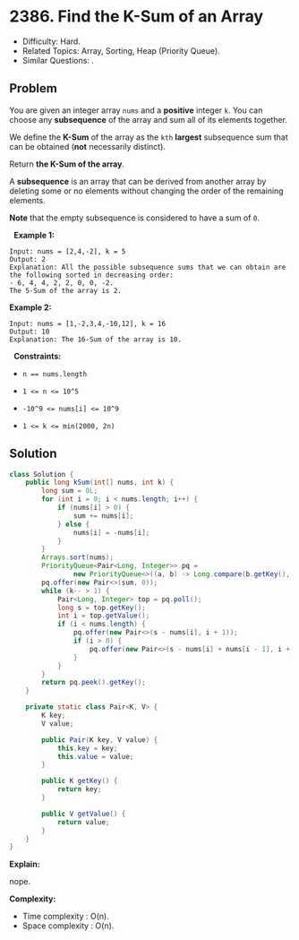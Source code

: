 # 2386. Find the K-Sum of an Array

- Difficulty: Hard.
- Related Topics: Array, Sorting, Heap (Priority Queue).
- Similar Questions: .

## Problem

You are given an integer array ```nums``` and a **positive** integer ```k```. You can choose any **subsequence** of the array and sum all of its elements together.

We define the **K-Sum** of the array as the ```kth``` **largest** subsequence sum that can be obtained (**not** necessarily distinct).

Return **the K-Sum of the array**.

A **subsequence** is an array that can be derived from another array by deleting some or no elements without changing the order of the remaining elements.

**Note** that the empty subsequence is considered to have a sum of ```0```.

 
**Example 1:**

```
Input: nums = [2,4,-2], k = 5
Output: 2
Explanation: All the possible subsequence sums that we can obtain are the following sorted in decreasing order:
- 6, 4, 4, 2, 2, 0, 0, -2.
The 5-Sum of the array is 2.
```

**Example 2:**

```
Input: nums = [1,-2,3,4,-10,12], k = 16
Output: 10
Explanation: The 16-Sum of the array is 10.
```

 
**Constraints:**


	
- ```n == nums.length```
	
- ```1 <= n <= 10^5```
	
- ```-10^9 <= nums[i] <= 10^9```
	
- ```1 <= k <= min(2000, 2n)```



## Solution

```java
class Solution {
    public long kSum(int[] nums, int k) {
        long sum = 0L;
        for (int i = 0; i < nums.length; i++) {
            if (nums[i] > 0) {
                sum += nums[i];
            } else {
                nums[i] = -nums[i];
            }
        }
        Arrays.sort(nums);
        PriorityQueue<Pair<Long, Integer>> pq =
                new PriorityQueue<>((a, b) -> Long.compare(b.getKey(), a.getKey()));
        pq.offer(new Pair<>(sum, 0));
        while (k-- > 1) {
            Pair<Long, Integer> top = pq.poll();
            long s = top.getKey();
            int i = top.getValue();
            if (i < nums.length) {
                pq.offer(new Pair<>(s - nums[i], i + 1));
                if (i > 0) {
                    pq.offer(new Pair<>(s - nums[i] + nums[i - 1], i + 1));
                }
            }
        }
        return pq.peek().getKey();
    }

    private static class Pair<K, V> {
        K key;
        V value;

        public Pair(K key, V value) {
            this.key = key;
            this.value = value;
        }

        public K getKey() {
            return key;
        }

        public V getValue() {
            return value;
        }
    }
}
```

**Explain:**

nope.

**Complexity:**

* Time complexity : O(n).
* Space complexity : O(n).
